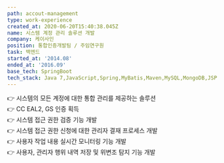 ```yaml
---
path: accout-management
type: work-experience
created_at: 2020-06-20T15:40:38.045Z
name: 시스템 계정 관리 솔루션 개발
company: 케이사인
position: 통합인증개발팀 / 주임연구원
task: 백엔드
started_at: '2014.08'
ended_at: '2016.09'
base_tech: SpringBoot
tech_stack: Java 7,JavaScript,Spring,MyBatis,Maven,MySQL,MongoDB,JSP
---
```


👉 시스템의 모든 계정에 대한 통합 관리를 제공하는 솔루션<br/>
👉 CC EAL2, GS 인증 획득<br/>
👉 시스템 접근 권한 검증 기능 개발<br/>
👉 시스템 접근 권한 신청에 대한 관리자 결재 프로세스 개발<br/>
👉 사용자 작업 내용 실시간 모니터링 기능 개발<br/>
👉 사용자, 관리자 행위 내역 저장 및 위변조 탐지 기능 개발
